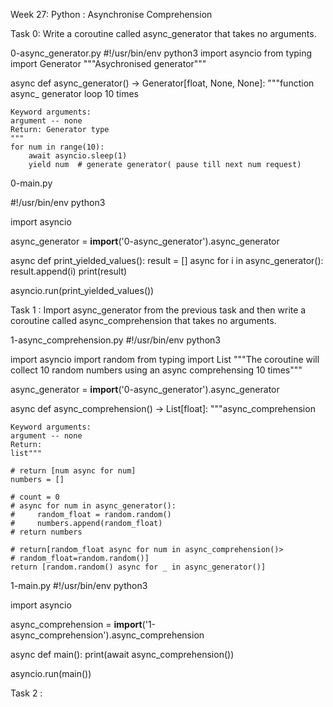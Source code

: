 Week 27: Python : Asynchronise Comprehension

Task 0: Write a coroutine called async_generator that takes no arguments. 

0-async_generator.py
#!/usr/bin/env python3
import asyncio
from typing import Generator
"""Asychronised generator"""


async def async_generator() -> Generator[float, None, None]:
    """function async_ generator loop 10 times

    Keyword arguments:
    argument -- none
    Return: Generator type
    """
    for num in range(10):
        await asyncio.sleep(1)
        yield num  # generate generator( pause till next num request)

0-main.py

#!/usr/bin/env python3

import asyncio

async_generator = __import__('0-async_generator').async_generator

async def print_yielded_values():
    result = []
    async for i in async_generator():
        result.append(i)
    print(result)

asyncio.run(print_yielded_values())

Task 1 : Import async_generator from the previous task and then write a coroutine called async_comprehension that takes no arguments. 

1-async_comprehension.py
#!/usr/bin/env python3

import asyncio
import random
from typing import List
"""The coroutine will collect 10 random numbers
using an async comprehensing 10 times"""

async_generator = __import__('0-async_generator').async_generator


async def async_comprehension() -> List[float]:
    """async_comprehension

    Keyword arguments:
    argument -- none
    Return:
    list"""

    # return [num async for num]
    numbers = []

    # count = 0
    # async for num in async_generator():
    #     random_float = random.random()
    #     numbers.append(random_float)
    # return numbers

    # return[random_float async for num in async_comprehension()>
    # random_float=random.random()]
    return [random.random() async for _ in async_generator()]

1-main.py
#!/usr/bin/env python3

import asyncio

async_comprehension = __import__('1-async_comprehension').async_comprehension


async def main():
    print(await async_comprehension())

asyncio.run(main())

Task 2 : 